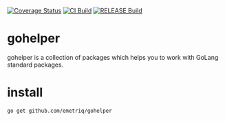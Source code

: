 [![Coverage Status](https://coveralls.io/repos/github.com/emetriq/gohelper/badge.svg?branch=main)](https://coveralls.io/github.com/emetriq/gohelper?branch=main)  [![CI Build](https://github.com/emetriq/gohelper/actions/workflows/ci.yaml/badge.svg?branch=main)](https://github.com/emetriq/gohelper/actions/workflows/ci.yaml)  [![RELEASE Build](https://github.com/emetriq/gohelper/actions/workflows/release.yaml/badge.svg?branch=main)](https://github.com/emetriq/gohelper/actions/workflows/release.yaml)
# gohelper
gohelper is a collection of packages which helps you to work with GoLang standard packages.

# install

`go get github.com/emetriq/gohelper`